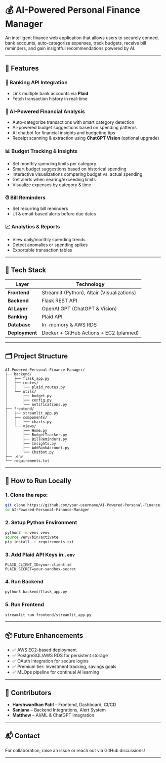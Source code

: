 # 💰 AI-Powered Personal Finance Manager

An intelligent finance web application that allows users to securely connect bank accounts, auto-categorize expenses, track budgets, receive bill reminders, and gain insightful recommendations powered by AI.

---

## 🚀 Features

### 🔐 Banking API Integration
- Link multiple bank accounts via **Plaid**
- Fetch transaction history in real-time

### 🧠 AI-Powered Financial Analysis
- Auto-categorize transactions with smart category detection
- AI-powered budget suggestions based on spending patterns
- AI chatbot for financial insights and budgeting tips
- Receipt scanning & extraction using **ChatGPT Vision** (optional upgrade)

### 📊 Budget Tracking & Insights
- Set monthly spending limits per category
- Smart budget suggestions based on historical spending
- Interactive visualizations comparing budget vs. actual spending
- Get alerts when nearing/exceeding limits
- Visualize expenses by category & time

### ⏰ Bill Reminders
- Set recurring bill reminders
- UI & email-based alerts before due dates

### 📈 Analytics & Reports
- View daily/monthly spending trends
- Detect anomalies or spending spikes
- Exportable transaction tables

---

## 🧱 Tech Stack

| Layer        | Technology                      |
|--------------|----------------------------------|
| **Frontend** | Streamlit (Python), Altair (Visualizations) |
| **Backend**  | Flask REST API                   |
| **AI Layer** | OpenAI GPT (ChatGPT & Vision)    |
| **Banking**  | Plaid  API                       |
| **Database** | In-memory & AWS RDS              |
| **Deployment** | Docker + GitHub Actions + EC2 (planned) |

---

## 🗂️ Project Structure

```
AI-Powered-Personal-Finance-Manager/
├── backend/
│   ├── flask_app.py
│   ├── routes/
│   │   └── plaid_routes.py
│   └── utils/
│       ├── budget.py
│       ├── config.py
│       └── notifications.py
├── frontend/
│   ├── streamlit_app.py
│   ├── components/
│   │   └── charts.py
│   └── views/
│       ├── Home.py
│       ├── BudgetTracker.py
│       ├── BillReminders.py
│       ├── Insights.py
│       ├── AddBankAccount.py
│       └── Chatbot.py
├── .env
└── requirements.txt
```

---

## 🧪 How to Run Locally

### 1. Clone the repo:
```bash
git clone https://github.com/your-username/AI-Powered-Personal-Finance-Manager.git
cd AI-Powered-Personal-Finance-Manager
```

### 2. Setup Python Environment
```bash
python3 -m venv venv
source venv/bin/activate
pip install -r requirements.txt
```

### 3. Add Plaid API Keys in `.env`
```
PLAID_CLIENT_ID=your-client-id
PLAID_SECRET=your-sandbox-secret
```

### 4. Run Backend
```bash
python3 backend/flask_app.py
```

### 5. Run Frontend
```bash
streamlit run frontend/streamlit_app.py
```

---

## 📦 Future Enhancements
- ✅ AWS EC2-based deployment
- ✅ PostgreSQL/AWS RDS for persistent storage
- ✅ OAuth integration for secure logins
- ✅ Premium tier: Investment tracking, savings goals
- ✅ MLOps pipeline for continual AI learning

---

## 👥 Contributors
- **Harshwardhan Patil** – Frontend, Dashboard, CI/CD
- **Sanjana** – Backend Integrations, Alert System
- **Matthew** – AI/ML & ChatGPT integration

---

## 📬 Contact
For collaboration, raise an issue or reach out via GitHub discussions!

---

